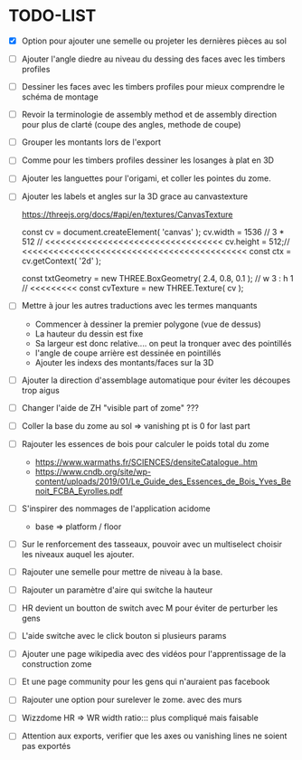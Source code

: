 # TODO-LIST

* [x] Option pour ajouter une semelle ou projeter les dernières pièces au sol

* [ ] Ajouter l'angle diedre au niveau du dessing des faces avec les timbers profiles

* [ ] Dessiner les faces avec les timbers profiles pour mieux comprendre le schéma de montage

* [ ] Revoir la terminologie de assembly method et de assembly direction pour plus de clarté (coupe des angles, methode de coupe)

* [ ] Grouper les montants lors de l'export
  
* [ ] Comme pour les timbers profiles dessiner les losanges à plat en 3D

* [ ] Ajouter les languettes pour l'origami, et coller les pointes du zome.

* [ ] Ajouter les labels et angles sur la 3D grace au canvastexture

  https://threejs.org/docs/#api/en/textures/CanvasTexture
  
  const cv = document.createElement( 'canvas' );
  cv.width = 1536 //  3 * 512   // <<<<<<<<<<<<<<<<<<<<<<<<<<<<<<<<<<
  cv.height = 512;// <<<<<<<<<<<<<<<<<<<<<<<<<<<<<<<<<<<<<<<<<<<
  const ctx = cv.getContext( '2d' );
  
  const txtGeometry = new THREE.BoxGeometry( 2.4, 0.8, 0.1 ); // w 3 : h 1 // <<<<<<<<<
  const cvTexture = new THREE.Texture( cv );

* [ ] Mettre à jour les autres traductions avec les termes manquants

  * Commencer à dessiner la premier polygone (vue de dessus)
  * La hauteur du dessin est fixe
  * Sa largeur est donc relative.... on peut la tronquer avec des pointillés
  * l'angle de coupe arrière est dessinée en pointillés
  * Ajouter les indexs des montants/faces sur la 3D
  
* [ ] Ajouter la direction d'assemblage automatique pour éviter les découpes trop aigus
  
* [ ] Changer l'aide de ZH "visible part  of zome" ???  

* [ ] Coller la base du zome au sol => vanishing pt is 0 for last part
  
* [ ] Rajouter les essences de bois pour calculer le poids total du zome
  
  * https://www.warmaths.fr/SCIENCES/densiteCatalogue..htm
  * https://www.cndb.org/site/wp-content/uploads/2019/01/Le_Guide_des_Essences_de_Bois_Yves_Benoit_FCBA_Eyrolles.pdf


* [ ] S'inspirer des nommages de l'application acidome 
  
  * base => platform / floor

* [ ] Sur le renforcement des tasseaux,
  pouvoir avec un multiselect choisir les niveaux auquel les ajouter.

* [ ] Rajouter une semelle pour mettre de niveau à la base.

* [ ] Rajouter un paramètre d'aire qui switche la hauteur

* [ ] HR devient un boutton de switch avec M pour éviter de perturber les gens

* [ ] L'aide switche avec le click bouton si plusieurs params

* [ ] Ajouter une page wikipedia avec des vidéos pour l'apprentissage de la construction zome

* [ ] Et une page community pour les gens qui n'auraient pas facebook

* [ ] Rajouter une option pour surelever le zome. avec des murs

* [ ] Wizzdome HR => WR width ratio::: plus compliqué mais faisable

* [ ] Attention aux exports, verifier que les axes ou vanishing lines ne soient pas exportés
